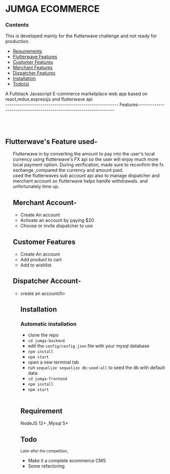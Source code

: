 # JUMGA ECOMMERCE

### Contents

This is developed mainly for the flutterwave challenge and not ready for production.

<ul>
<li><a href="#req">Requirements</a></li>
<li><a href="#flu">Flutterwave Features</a></li>

<li><a href="#admin">Customer Features</a></li>
<li><a href="#pub">Merchant Features</a></li>
<li><a href="#adv">Dispatcher Features</a></li>
<li><a href="#auto">Installation</a></li>
<li><a href="#todo">Todo(s)</a></li>

</ul>

A Fullstack Javascript E-commerce marketplace web app based on react,redux,expressjs and flutterwave api
<br>
------------------------------------------------------- Features------------------------------------------------------------------

<br><br>

## Flutterwave's Feature used-

<ul id="flu">
<p>Flutterwave in by converting the amount to pay into the user's local currency using flutterwave's FX api so the user will enjoy much more local payment option.
During verification, made sure to reconfirm the fx exchange ,compared the currency and 
amount paid.
<br>
used the flutterwaves sub account api also to manage dispatcher and merchant account
so flutterwave helps handle withdrawals.
and unfortunately time up.

## Merchant Account-

<ul id="pub">
<li>Create An account</li>
<li>Activate an account by paying $20</li>
<li>Choose or invite dispatcher to use</li>

</ul>

## Customer Features

<ul id="pub">
<li>Create An account</li>
<li>Add product to cart</li>
<li>Add to wishlist</li>

</ul>

## Dispatcher Account-

<ul id="adv">

<li>create an account/li>

## Installation

### Automatic installation

<ul id="auto">
<li>clone the repo</li>
<li><code>cd jumga-backend</code></li>
<li>edit the <code>config/config.json</code> file with your mysql database</li>
<li><code>npm install</code></li>
<li><code>npm start</code></li>
<li>open a new terminal tab </li>
<li>run <code>sequelize sequelize db:seed:all</code> to seed the db with default data</li>

<li><code>cd jumga-frontend</code></li>
<li><code>npm install</code></li>
 <li><code>npm start</code></li>

</ul>

<br>

## Requirement

<div id="req">
NodeJS 12+ ,Mysql 5+

</div>

## Todo

<div id="todo">
<small>Later after the competition, </small>
<ul>
<li>Make it a complete ecommerce CMS</li>
<li>Some refactoring </li>
 
</ul>

</div>
